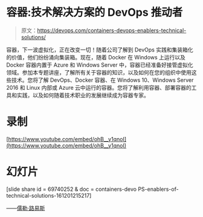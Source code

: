 # 容器:技术解决方案的 DevOps 推动者

> 原文：<https://devops.com/containers-devops-enablers-technical-solutions/>

容器，下一波虚拟化，正在改变一切！随着公司了解到 DevOps 实践和集装箱化的价值，他们纷纷涌向集装箱。现在，随着 Docker 在 Windows 上运行以及 Docker 容器内置于 Azure 和 Windows Server 中，容器已经准备好接管虚拟化领域。参加本专题讲座，了解所有关于容器的知识，以及如何在您的组织中使用这些技术。您将了解 DevOps、Docker 容器、在 Windows 10、Windows Server 2016 和 Linux 内部或 Azure 云中运行的容器。您将了解利用容器、部署容器的工具和实践，以及如何随着技术职业的发展继续成为容器专家。

# **录制**

[https://www.youtube.com/embed/ohB__y1qnoI](https://www.youtube.com/embed/ohB__y1qnoI)

# **幻灯片**

[slide share id = 69740252 & doc = containers-devo PS-enablers-of-technical-solutions-161201215217]

——[儒勒·路易斯](https://devops.com/author/jules/)